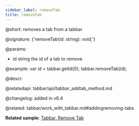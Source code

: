 ```yaml
---
sidebar_label: removeTab
title: removeTab
---          
```


@short: removes a tab from a tabbar

@signature: {'removeTab(id: string): void;'}

@params:
- id 		string 			the id of a tab to remove

@example:
var id = tabbar.getId(0);
tabbar.removeTab(id);



@descr:

@relatedapi: tabbar/api/tabbar_addtab_method.md

@changelog: added in v6.4

@related: tabbar/work_with_tabbar.md#addingremoving-tabs

**Related sample**: [Tabbar. Remove Tab](https://snippet.dhtmlx.com/z5vjj83y)